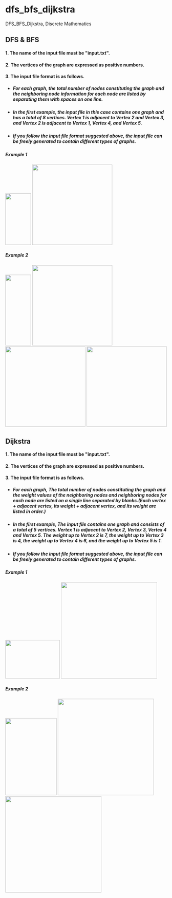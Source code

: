 dfs_bfs_dijkstra
=================
DFS_BFS_Dijkstra, Discrete Mathematics

DFS & BFS
---------
#### 1. The name of the input file must be "input.txt".
#### 2. The vertices of the graph are expressed as positive numbers.
#### 3. The input file format is as follows.
+ ##### For each graph, the total number of nodes constituting the graph and the neighboring node information for each node are listed by separating them with spaces on one line.
+ ##### In the first example, the input file in this case contains one graph and has a total of 8 vertices. Vertex 1 is adjacent to Vertex 2 and Vertex 3, and Vertex 2 is adjacent to Vertex 1, Vertex 4, and Vertex 5.
+ ##### If you follow the input file format suggested above, the input file can be freely generated to contain different types of graphs.
         
##### Example 1      
<img src="https://user-images.githubusercontent.com/55343262/93664192-0abf9980-faa8-11ea-8e46-cc41b4637faa.png" width="80px" height="160px" />
<img src="https://user-images.githubusercontent.com/55343262/93663909-0d20f400-faa6-11ea-87ee-4c7345f252cd.png" width="250px" height="250px" />                       
        
##### Example 2         
<img src="https://user-images.githubusercontent.com/55343262/93664196-13b06b00-faa8-11ea-9c15-0b934388739d.png" width="80px" height="220px" />   
<img src="https://user-images.githubusercontent.com/55343262/93663913-10b47b00-faa6-11ea-8df0-6b1ee61b4d58.png" width="250px" height="250px" />        
<img src="https://user-images.githubusercontent.com/55343262/93663915-127e3e80-faa6-11ea-90ae-e826b396e10c.png" width="250px" height="250px" />
<img src="https://user-images.githubusercontent.com/55343262/93663918-14480200-faa6-11ea-8668-4258863a9770.png" width="250px" height="250px" />                      
       
    
Dijkstra
---------
#### 1. The name of the input file must be "input.txt".
#### 2. The vertices of the graph are expressed as positive numbers.
#### 3. The input file format is as follows.
+ ##### For each graph, The total number of nodes constituting the graph and the weight values of the neighboring nodes and neighboring nodes for each node are listed on a single line separated by blanks.(Each vertex + adjacent vertex, its weight + adjacent vertex, and its weight are listed in order.)
+ ##### In the first example, The input file contains one graph and consists of a total of 5 vertices. Vertex 1 is adjacent to Vertex 2, Vertex 3, Vertex 4 and Vertex 5. The weight up to Vertex 2 is 7, the weight up to Vertex 3 is 4, the weight up to Vertex 4 is 6, and the weight up to Vertex 5 is 1.
+ ##### If you follow the input file format suggested above, the input file can be freely generated to contain different types of graphs.
          
##### Example 1
<img src="https://user-images.githubusercontent.com/55343262/93664371-4e66d300-faa9-11ea-9feb-727adb41a055.png" width="170px" height="120px" />         
<img src="https://user-images.githubusercontent.com/55343262/93664391-8d952400-faa9-11ea-8111-fbe891126a29.png" width="300px" height="300px" />    
        
##### Example 2         
<img src="https://user-images.githubusercontent.com/55343262/93664379-5cb4ef00-faa9-11ea-8ea7-b20bd785338a.png" width="160px" height="240px" />         
<img src="https://user-images.githubusercontent.com/55343262/93664392-8e2dba80-faa9-11ea-9cea-dc54d7347be6.png" width="300px" height="300px" />        
<img src="https://user-images.githubusercontent.com/55343262/93664393-8ec65100-faa9-11ea-8bea-2b5e9ba2efa4.png" width="300px" height="300px" />        

